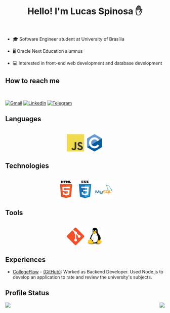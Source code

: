 <div align="center">
  <h1>Hello! I'm Lucas Spinosa ✋</h1>
</div>

<br>

- 🎓 Software Engineer student at University of Brasília

- 🖥️ Oracle Next Education alumnus

- 💻 Interested in front-end web development and database development


## How to reach me

<br>

[![Gmail](https://img.shields.io/badge/Gmail-D14836?style=for-the-badge&logo=gmail&logoColor=white)](mailto:lucas.shot.lima@gmail.com)
[![LinkedIn](https://img.shields.io/badge/LinkedIn-0077B5?style=for-the-badge&logo=linkedin&logoColor=white)](https://www.linkedin.com/in/lucas-spinosa-frontend/)
[![Telegram](https://img.shields.io/badge/Telegram-2CA5E0?style=for-the-badge&logo=telegram&logoColor=white)](https://t.me/LucasSpinosa)

## Languages 

<div style="display: inline_block", align="center"><br>
    <img  title="JavaScript" alt="JavaScript" width="56px" src="https://github.com/devicons/devicon/blob/master/icons/javascript/javascript-original.svg"> 
    <img  title="C" alt="C" width="56px" src="https://github.com/devicons/devicon/blob/master/icons/c/c-original.svg">   
</div>

## Technologies

<div style="display: inline_block", align="center"><br>
    <img title="HTML5" alt="HTML5" width="56px" src="https://github.com/devicons/devicon/blob/master/icons/html5/html5-original-wordmark.svg">
    <img title="CSS3" alt="CSS3" width="56px" src="https://github.com/devicons/devicon/blob/master/icons/css3/css3-original-wordmark.svg">
    <img title="MySQL" alt="MySQL" width="56px" src="https://github.com/devicons/devicon/blob/master/icons/mysql/mysql-original-wordmark.svg">
</div>

## Tools

<div style="display: inline_block", align="center"><br/>
    <img title="Git" alt="Git" width="56px" src="https://github.com/devicons/devicon/blob/master/icons/git/git-original.svg">
    <img title="Linux" alt="Linux" width="56px" src="https://github.com/devicons/devicon/blob/master/icons/linux/linux-original.svg">
</div>


## Experiences

- [CollegeFlow](https://play.google.com/store/apps/details?id=com.fga_eps_mds.college_flow_app) - [(GitHub)](https://github.com/fga-eps-mds/CollegeFlow-Backend): Worked as Backend Developer. Used Node.js to develop an application to rate and review the university's subjects. 

## Profile Status

<div style="display: inline_block", align="center">
  <img align="left" src="https://github-readme-stats.vercel.app/api?username=LucasSpinosa&show_icons=true&theme=radical">
   <img align="right" src="https://github-readme-stats.vercel.app/api/top-langs?username=LucasSpinosa&hide=makefile,c%2B%2B&theme=algolia&show_icons=true">
</div>
